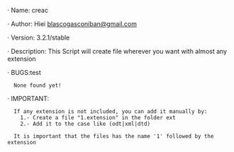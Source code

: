 · Name: creac

· Author: Hiei <blascogasconiban@gmail.com>

· Version: 3.2.1/stable

· Description:
              This Script will create file wherever you want with almost any extension


· BUGS:test         
	     
      None found yet!


· IMPORTANT:
               
               
      If any extension is not included, you can add it manually by:
        1.- Create a file "1.extension" in the folder ext
        2.- Add it to the case like (odt|xml|dtd)
      
      It is important that the files has the name '1' followed by the extension

